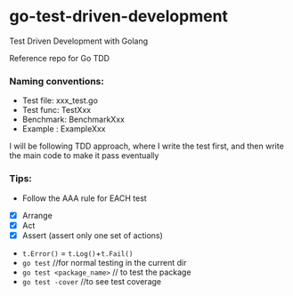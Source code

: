 # go-test-driven-development
Test Driven Development with Golang

Reference repo for Go TDD


### Naming conventions:
- Test file: xxx_test.go
- Test func: TestXxx
- Benchmark: BenchmarkXxx
- Example  : ExampleXxx

I will be following TDD approach, where I write the test first, and then write the main code to make it pass eventually

### Tips:
- Follow the AAA rule for EACH test
- [x] Arrange
- [x] Act
- [x] Assert (assert only one set of actions) 

- `t.Error()` = `t.Log()`+`t.Fail()`
- `go test` //for normal testing in the current dir
- `go test <package_name>` // to test the package
- `go test -cover` //to see test coverage
